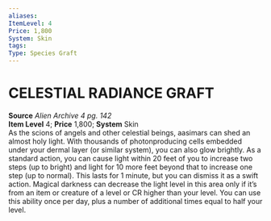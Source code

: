 ```yaml
---
aliases: 
ItemLevel: 4
Price: 1,800
System: Skin
tags: 
Type: Species Graft
---
```

# CELESTIAL RADIANCE GRAFT
**Source** _Alien Archive 4 pg. 142_  
**Item Level** 4; **Price** 1,800; **System** Skin  
As the scions of angels and other celestial beings, aasimars can shed an almost holy light. With thousands of photonproducing cells embedded under your dermal layer (or similar system), you can also glow brightly. As a standard action, you can cause light within 20 feet of you to increase two steps (up to bright) and light for 10 more feet beyond that to increase one step (up to normal). This lasts for 1 minute, but you can dismiss it as a swift action. Magical darkness can decrease the light level in this area only if it’s from an item or creature of a level or CR higher than your level. You can use this ability once per day, plus a number of additional times equal to half your level.